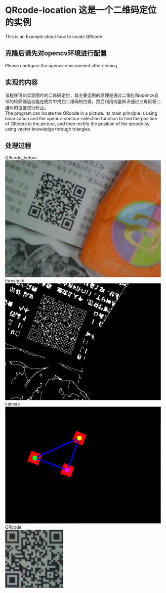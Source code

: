 # QRcode-location 这是一个二维码定位的实例
This is an Example about how to locate QRcode.
## 克隆后请先对opencv环境进行配置
Please configure the opencv environment after cloning
## 实现的内容
该程序可以实现图片的二维码定位，其主要运用的原理是通过二值化和opencv自带的轮廓筛选功能在图片中找到二维码的位置，然后利用向量知识通过三角形将二维码的位置进行矫正。  
The program can locate the QRcode in a picture. Its main principle is using binarization and the opencv-contour-selection function to find the position of QRcode in the picture, and then rectify the position of the qrcode by using vector knowledge through triangles.
## 处理过程
QRcode_before  
![QRcode_before](/img/QRcode_before.jpg) 
threshold  
![threshold](/img/threshold.jpg) 
canvas  
![canvas](/img/canvas.jpg)  
QRcode  
![QRcode](/img/QRcode.jpg)  
